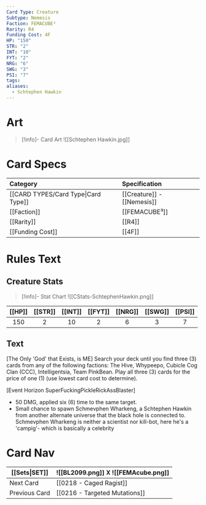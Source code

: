```yaml
---
Card Type: Creature
Subtype: Nemesis
Faction: FEMACUBE³
Rarity: R4
Funding Cost: 4F
HP: "150"
STR: "2"
INT: "10"
FYT: "2"
NRG: "6"
SWG: "3"
PSI: "7"
tags: 
aliases:
  - Schtephen Hawkin
---
```

# Art

> [!info]- Card Art
> ![[Schtephen Hawkin.jpg]]

# Card Specs

| Category | Specification| 
| :--- | :--- |
| [[CARD TYPES/Card Type\|Card Type]] | [[Creature]] - [[Nemesis]] |  
| [[Faction]] | [[FEMACUBE³]] |  
| [[Rarity]] | [[R4]] |  
| [[Funding Cost]] | [[4F]] |  

# Rules Text  

## Creature Stats

> [!info]- Stat Chart
> ![[CStats-SchtephenHawkin.png]]

| [[HP]] | [[STR]] | [[INT]] | [[FYT]] | [[NRG]] | [[SWG]] | [[PSI]] |
|:------:|:-------:|:-------:|:-------:|:-------:|:-------:|:-------:|
|  150   |    2    |   10    |    2    |    6    |    3    |    7    | 

## Text

[The Only 'God' that Exists, is ME] 
Search your deck until you find three (3) cards from any of the following factions: 
The Hive, Whypeepo, Cubicle Cog Clan (CCC), Intelligentsia, Team PinkBean.
Play all three (3) cards for the price of one (1) (use lowest card cost to determine).

[Event Horizon SuperFuckingPickleRickAssBlaster]
- 50 DMG, applied six (6) time to the same target. 
- Small chance to spawn Schmevphen Wharkeng, a Schtephen Hawkin from another alternate universe that 
the black hole is connected to. Schmevphen Wharkeng is neither a scientist nor kill-bot, 
here he's a 'campig'- which is basically a celebrity

# Card Nav

| [[Sets\|SET]] |  ![[BL2099.png]] 𐌢 ![[FEMAcube.png]] |
| --- | --- |
| Next Card | [[0218 - Caged Ragist]] |
| Previous Card | [[0216 - Targeted Mutations]] |


